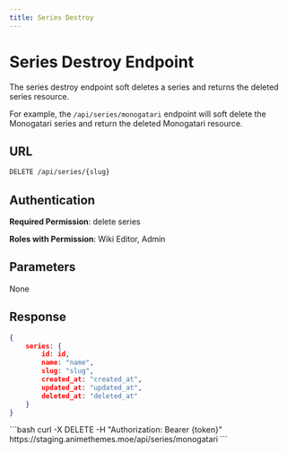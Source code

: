 ```yaml
---
title: Series Destroy
---
```


<Block>

# Series Destroy Endpoint

The series destroy endpoint soft deletes a series and returns the deleted series resource.

For example, the `/api/series/monogatari` endpoint will soft delete the Monogatari series and return the deleted Monogatari resource.

## URL

```sh
DELETE /api/series/{slug}
```

## Authentication

**Required Permission**: delete series

**Roles with Permission**: Wiki Editor, Admin

## Parameters

None

## Response

```json
{
    series: {
        id: id,
        name: "name",
        slug: "slug",
        created_at: "created_at",
        updated_at: "updated_at",
        deleted_at: "deleted_at"
    }
}
```

<Example>

<CURL>
```bash
curl -X DELETE -H "Authorization: Bearer {token}" https://staging.animethemes.moe/api/series/monogatari
```
</CURL>

</Example>

</Block>